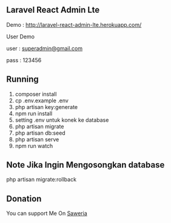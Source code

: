 ## Laravel React Admin Lte
Demo : http://laravel-react-admin-lte.herokuapp.com/

User Demo

user : superadmin@gmail.com

pass : 123456

## Running
1. composer install 
2. cp .env.example .env
3. php artisan key:generate
4. npm run install
5. setting .env untuk konek ke database
6. php artisan migrate
7. php artisan db:seed
8. php artisan serve
9. npm run watch

## Note Jika Ingin Mengosongkan database
php artisan migrate:rollback 


## Donation
You can support Me On [Saweria](https://saweria.co/samsularifin05)
